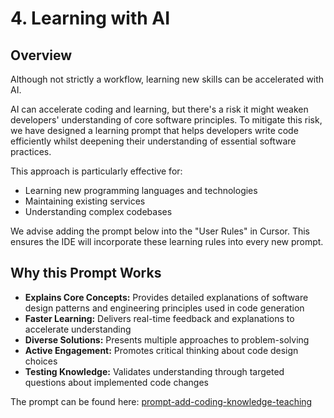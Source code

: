 # 4. Learning with AI

## Overview

Although not strictly a workflow, learning new skills can be accelerated with AI.

AI can accelerate coding and learning, but there's a risk it might weaken developers' understanding of core software principles. To mitigate this risk, we have designed a learning prompt that helps developers write code efficiently whilst deepening their understanding of essential software practices.

This approach is particularly effective for:
- Learning new programming languages and technologies
- Maintaining existing services
- Understanding complex codebases

We advise adding the prompt below into the "User Rules" in Cursor. This ensures the IDE will incorporate these learning rules into every new prompt.

## Why this Prompt Works

- **Explains Core Concepts:** Provides detailed explanations of software design patterns and engineering principles used in code generation
- **Faster Learning:** Delivers real-time feedback and explanations to accelerate understanding
- **Diverse Solutions:** Presents multiple approaches to problem-solving
- **Active Engagement:** Promotes critical thinking about code design choices
- **Testing Knowledge:** Validates understanding through targeted questions about implemented code changes

The prompt can be found here: [prompt-add-coding-knowledge-teaching](../prompt-library/learning/prompt-add-coding-knowledge-teaching.md)

